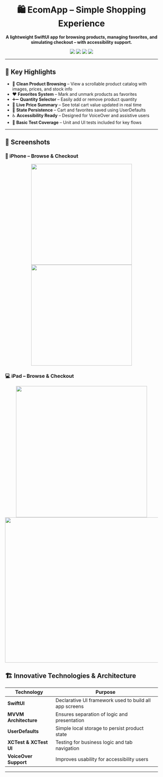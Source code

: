 <h1 align="center">🛍️ EcomApp – Simple Shopping Experience</h1>

<p align="center">
    <b>A lightweight SwiftUI app for browsing products, managing favorites, and simulating checkout – with accessibility support.</b>
</p>

<p align="center">
  <img src="https://img.shields.io/badge/SwiftUI-007AFF?style=for-the-badge&logo=swift&logoColor=white&color=007AFF">
  <img src="https://img.shields.io/badge/UserDefaults-4A4A4A?style=for-the-badge&logo=apple&logoColor=white">
  <img src="https://img.shields.io/badge/MVVM-FFFFFF?style=for-the-badge&logoColor=black&color=000000">
  <img src="https://img.shields.io/badge/iOS%2016%2B-lightgrey?style=for-the-badge&logo=apple">
</p>

---

## 📌 **Key Highlights**

- 🛒 **Clean Product Browsing** – View a scrollable product catalog with images, prices, and stock info  
- ❤️ **Favorites System** – Mark and unmark products as favorites  
- ➕➖ **Quantity Selector** – Easily add or remove product quantity  
- 🧾 **Live Price Summary** – See total cart value updated in real time  
- 🧠 **State Persistence** – Cart and favorites saved using UserDefaults  
- ♿ **Accessibility Ready** – Designed for VoiceOver and assistive users  
- 🧪 **Basic Test Coverage** – Unit and UI tests included for key flows

---

## 📸 Screenshots

### 📱 iPhone – Browse & Checkout

<p align="center">
  <img src="https://github.com/user-attachments/assets/ce238cb3-79e1-49c6-8225-9a37fd7622f0" width="332">
  <img src="https://github.com/user-attachments/assets/2872ec73-3a2d-4926-a226-b2c32aec5f7c" width="332">
</p>

### 💻 iPad – Browse & Checkout

<p align="center">
  <img src="https://github.com/user-attachments/assets/b16e728f-c299-4595-94f3-2beac021e169" width="432">
  <img src="https://github.com/user-attachments/assets/2fc88d82-9c0c-44ff-8470-db00ff4c1173" width="673" height="478">
</p>


## 🏗️ **Innovative Technologies & Architecture**

| **Technology**           | **Purpose**                                                  |
|--------------------------|--------------------------------------------------------------|
| **SwiftUI**              | Declarative UI framework used to build all app screens       |
| **MVVM Architecture**    | Ensures separation of logic and presentation                 |
| **UserDefaults**         | Simple local storage to persist product state                |
| **XCTest & XCTest UI**   | Testing for business logic and tab navigation                |
| **VoiceOver Support**    | Improves usability for accessibility users

---

